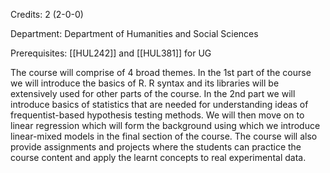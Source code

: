 Credits: 2 (2-0-0)

Department: Department of Humanities and Social Sciences

Prerequisites: [[HUL242]] and [[HUL381]] for UG

The course will comprise of 4 broad themes. In the 1st part of the course we will introduce the basics of R. R syntax and its libraries will be extensively used for other parts of the course. In the 2nd part we will introduce basics of statistics that are needed for understanding ideas of frequentist-based hypothesis testing methods. We will then move on to linear regression which will form the background using which we introduce linear-mixed models in the final section of the course. The course will also provide assignments and projects where the students can practice the course content and apply the learnt concepts to real experimental data.